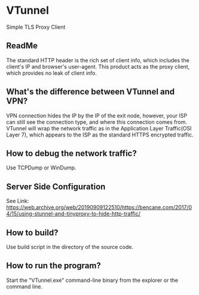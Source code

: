 # VTunnel
Simple TLS Proxy Client


## ReadMe

The standard HTTP header is the rich set of client info, which includes the client's IP and browser's user-agent. This product acts as the proxy client, which provides no leak of client info.

## What's the difference between VTunnel and VPN?

VPN connection hides the IP by the IP of the exit node, however, your ISP can still see the connection type, and where this connection comes from. VTunnel will wrap the network traffic as in the Application Layer Traffic(OSI Layer 7), which appears to the ISP as the standard HTTPS encrypted traffic.

## How to debug the network traffic?

Use TCPDump or WinDump.

## Server Side Configuration

See Link: 
https://web.archive.org/web/20190909122510/https://bencane.com/2017/04/15/using-stunnel-and-tinyproxy-to-hide-http-traffic/

## How to build?

Use build script in the directory of the source code.

## How to run the program?

Start the "VTunnel.exe" command-line binary from the explorer or the command line.
